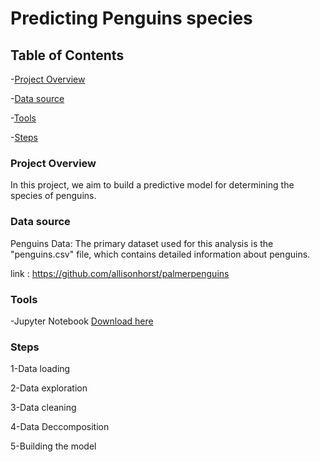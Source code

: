 # Predicting Penguins species

## Table of Contents

 -[Project Overview](#Project-Overview)
 
 -[Data source](#Data-source)
 
 -[Tools](#Tools)
 
 -[Steps](#Steps)
 
### Project Overview

In this project, we aim to build a predictive model for determining the species of penguins.

### Data source 

Penguins Data: The primary dataset used for this analysis is the "penguins.csv" file, which contains detailed information about penguins.

link : https://github.com/allisonhorst/palmerpenguins

### Tools

-Jupyter Notebook [Download here](https://www.anaconda.com/download/)

### Steps

1-Data loading

2-Data exploration

3-Data cleaning

4-Data Deccomposition

5-Building the model 

